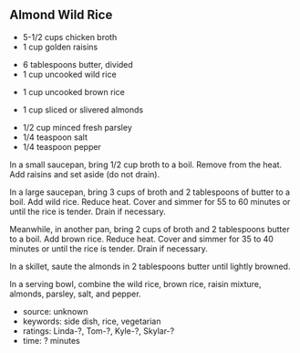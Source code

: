 Almond Wild Rice
----------------

- 5-1/2 cups chicken broth
- 1 cup golden raisins
<!-- -->
- 6 tablespoons butter, divided
- 1 cup uncooked wild rice
<!-- -->
- 1 cup uncooked brown rice
<!-- -->
- 1 cup sliced or slivered almonds
<!-- -->
- 1/2 cup minced fresh parsley
- 1/4 teaspoon salt
- 1/4 teaspoon pepper

In a small saucepan, bring 1/2 cup broth to a boil.  Remove from the
heat.  Add raisins and set aside (do not drain).

In a large saucepan, bring 3 cups of broth and 2 tablespoons of butter
to a boil.  Add wild rice.  Reduce heat.  Cover and simmer for 55 to
60 minutes or until the rice is tender.  Drain if necessary.

Meanwhile, in another pan, bring 2 cups of broth and 2 tablespoons
butter to a boil.  Add brown rice.  Reduce heat.  Cover and simmer for
35 to 40 minutes or until the rice is tender.  Drain if necessary.

In a skillet, saute the almonds in 2 tablespoons butter until lightly
browned.

In a serving bowl, combine the wild rice, brown rice, raisin mixture,
almonds, parsley, salt, and pepper.

- source: unknown
- keywords: side dish, rice, vegetarian
- ratings: Linda-?, Tom-?, Kyle-?, Skylar-?
- time: ? minutes
